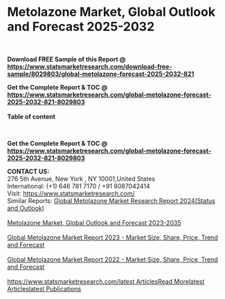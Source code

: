 <h1>Metolazone Market, Global Outlook and Forecast 2025-2032</h1><br/><p><strong>Download FREE Sample of this Report @ <a href="https://www.statsmarketresearch.com/download-free-sample/8029803/global-metolazone-forecast-2025-2032-821">https://www.statsmarketresearch.com/download-free-sample/8029803/global-metolazone-forecast-2025-2032-821</a></strong></p><div><b>Get the Complete Report & TOC @ <a href="https://www.statsmarketresearch.com/global-metolazone-forecast-2025-2032-821-8029803">https://www.statsmarketresearch.com/global-metolazone-forecast-2025-2032-821-8029803</a></b></div><br><b>Table of content</b><p><br><div><b>Get the Complete Report & TOC @ <a href="https://www.statsmarketresearch.com/global-metolazone-forecast-2025-2032-821-8029803">https://www.statsmarketresearch.com/global-metolazone-forecast-2025-2032-821-8029803</a></b></div></p> <b>CONTACT US:</b><br>276 5th Avenue, New York , NY 10001,United States<br>International: (+1) 646 781 7170 / +91 8087042414<br>Visit: <a href="https://www.statsmarketresearch.com/">https://www.statsmarketresearch.com/</a><br>Similar Reports: <a href="https://www.statsmarketresearch.com/global-metolazone-forecast-2025-2032-821-8029803">Global Metolazone Market Research Report 2024(Status and Outlook)</a><br/><br/><a href="https://www.statsmarketresearch.com/global-metolazone-forecast-2025-2032-821-8029803">Metolazone Market, Global Outlook and Forecast 2023-2035</a><br/><br/><a href="https://www.statsmarketresearch.com/global-metolazone-forecast-2025-2032-821-8029803">Global Metolazone Market Report 2023 - Market Size, Share, Price, Trend and Forecast</a><br/><br/><a href="https://www.statsmarketresearch.com/global-metolazone-forecast-2025-2032-821-8029803">Global Metolazone Market Report 2022 - Market Size, Share, Price, Trend and Forecast</a><br/><br/><a href="https://gyeongbokgung.com">https://www.statsmarketresearch.com/</a><a href="https://hallyeomaritime.com">latest Articles</a><a href="https://jingwansa.com">Read More</a><a href=https://nguoiviet.jp/">latest Articles</a><a href="https://www.intelmarketresearch.com/">latest Publications</a>